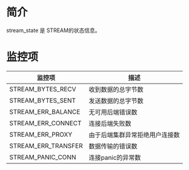# 简介

stream_state 是 STREAM的状态信息。

# 监控项

| 监控项              | 描述                |
| ------------------- | ------------------- |
| STREAM_BYTES_RECV   | 收到数据的总字节数 |
| STREAM_BYTES_SENT   | 发送数据的总字节数 |
| STREAM_ERR_BALANCE  | 无可用后端错误数 |
| STREAM_ERR_CONNECT  | 连接后端失败数 |
| STREAM_ERR_PROXY    | 由于后端集群异常拒绝用户连接数 |
| STREAM_ERR_TRANSFER | 数据传输的错误数 |
| STREAM_PANIC_CONN   | 连接panic的异常数 |
